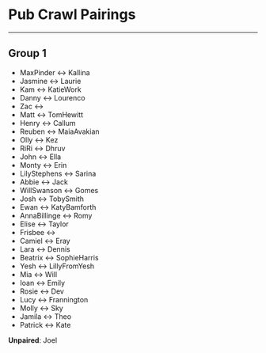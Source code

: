 # Pub Crawl Pairings
---

## Group 1

* MaxPinder   <->   Kallina
* Jasmine   <->   Laurie
* Kam   <->   KatieWork
* Danny   <->   Lourenco
* Zac   <->   
* Matt   <->   TomHewitt
* Henry   <->   Callum
* Reuben   <->   MaiaAvakian
* Olly   <->   Kez
* RiRi   <->   Dhruv
* John   <->   Ella
* Monty   <->   Erin
* LilyStephens   <->   Sarina
* Abbie   <->   Jack
* WillSwanson   <->   Gomes
* Josh   <->   TobySmith
* Ewan   <->   KatyBamforth
* AnnaBillinge   <->   Romy
* Elise   <->   Taylor
* Frisbee   <->   
* Camiel   <->   Eray
* Lara   <->   Dennis
* Beatrix   <->   SophieHarris
* Yesh   <->   LillyFromYesh
* Mia   <->   Will
* Ioan   <->   Emily
* Rosie   <->   Dev
* Lucy   <->   Frannington
* Molly   <->   Sky
* Jamila   <->   Theo
* Patrick <-> Kate

**Unpaired**: Joel